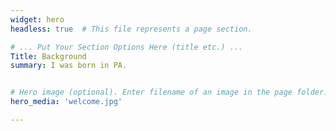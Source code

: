 ```yaml
---
widget: hero
headless: true  # This file represents a page section.

# ... Put Your Section Options Here (title etc.) ...
Title: Background
summary: I was born in PA.


# Hero image (optional). Enter filename of an image in the page folder.
hero_media: 'welcome.jpg'

---
```

